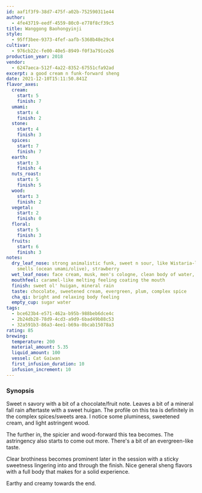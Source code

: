 ```yaml
---
id: aaf1f3f9-38d7-475f-a02b-752590311e44
author:
  - 4fe43719-eedf-4559-80c0-e778f8cf39c5
title: Wanggong Baohongyinji
style:
  - 95ff3bee-9373-4fef-aafb-5368b48e29c4
cultivar:
  - 976cb22c-fe00-40e5-8949-f0f3a791ce26
production_year: 2018
vendor:
  - 6247aeca-512f-4a22-8352-67551cfa92ad
excerpt: a good cream n funk-forward sheng
date: 2021-12-10T15:11:50.841Z
flavor_axes:
  cream:
    start: 5
    finish: 7
  umami:
    start: 4
    finish: 2
  stone:
    start: 4
    finish: 3
  spices:
    start: 7
    finish: 7
  earth:
    start: 3
    finish: 4
  nuts_roast:
    start: 5
    finish: 5
  wood:
    start: 3
    finish: 2
  vegetal:
    start: 2
    finish: 0
  floral:
    start: 5
    finish: 3
  fruits:
    start: 6
    finish: 3
notes:
  dry_leaf_nose: strong animalistic funk, sweet n sour, like Wistaria-like storage
    smells (ocean umami/olive), strawberry
  wet_leaf_nose: face cream, musk, men's cologne, clean body of water, strawberry fields
  mouthfeel: caramel-like melting feeling coating the mouth
  finish: sweet ol' huigan, mineral rain
  taste: chocolate, sweetened cream, evergreen, plum, complex spice
  cha_qi: bright and relaxing body feeling
  empty_cup: sugar water
tags:
  - bce623b4-e571-462a-b95b-988beb6dce4c
  - 2b24db28-78d9-4cd3-a9d9-6bad49b88c53
  - 32a591b3-86a3-4ee1-b69a-0bcab15078a3
rating: 85
brewing:
  temperature: 200
  material_amount: 5.35
  liquid_amount: 100
  vessel: Cat Gaiwan
  first_infusion_duration: 10
  infusion_increment: 10
---
```

### Synopsis

Sweet n savory with a bit of a chocolate/fruit note. Leaves a bit of a mineral fall rain aftertaste with a sweet huigan. The profile on this tea is definitely in the complex spices/sweets area. I notice some pluminess, sweetened cream, and light astringent wood.

The further in, the spicier and wood-forward this tea becomes. The astringency also starts to come out more. There's a bit of an evergreen-like taste.

Clear brothiness becomes prominent later in the session with a sticky sweetness lingering into and through the finish. Nice general sheng flavors with a full body that makes for a solid experience.

Earthy and creamy towards the end.